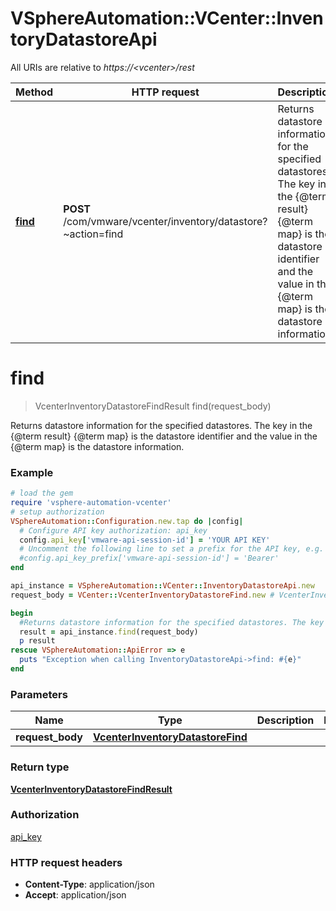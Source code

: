 # VSphereAutomation::VCenter::InventoryDatastoreApi

All URIs are relative to *https://&lt;vcenter&gt;/rest*

Method | HTTP request | Description
------------- | ------------- | -------------
[**find**](InventoryDatastoreApi.md#find) | **POST** /com/vmware/vcenter/inventory/datastore?~action&#x3D;find | Returns datastore information for the specified datastores. The key in the {@term result} {@term map} is the datastore identifier and the value in the {@term map} is the datastore information.


# **find**
> VcenterInventoryDatastoreFindResult find(request_body)

Returns datastore information for the specified datastores. The key in the {@term result} {@term map} is the datastore identifier and the value in the {@term map} is the datastore information.

### Example
```ruby
# load the gem
require 'vsphere-automation-vcenter'
# setup authorization
VSphereAutomation::Configuration.new.tap do |config|
  # Configure API key authorization: api_key
  config.api_key['vmware-api-session-id'] = 'YOUR API KEY'
  # Uncomment the following line to set a prefix for the API key, e.g. 'Bearer' (defaults to nil)
  #config.api_key_prefix['vmware-api-session-id'] = 'Bearer'
end

api_instance = VSphereAutomation::VCenter::InventoryDatastoreApi.new
request_body = VCenter::VcenterInventoryDatastoreFind.new # VcenterInventoryDatastoreFind | 

begin
  #Returns datastore information for the specified datastores. The key in the {@term result} {@term map} is the datastore identifier and the value in the {@term map} is the datastore information.
  result = api_instance.find(request_body)
  p result
rescue VSphereAutomation::ApiError => e
  puts "Exception when calling InventoryDatastoreApi->find: #{e}"
end
```

### Parameters

Name | Type | Description  | Notes
------------- | ------------- | ------------- | -------------
 **request_body** | [**VcenterInventoryDatastoreFind**](VcenterInventoryDatastoreFind.md)|  | 

### Return type

[**VcenterInventoryDatastoreFindResult**](VcenterInventoryDatastoreFindResult.md)

### Authorization

[api_key](../README.md#api_key)

### HTTP request headers

 - **Content-Type**: application/json
 - **Accept**: application/json



